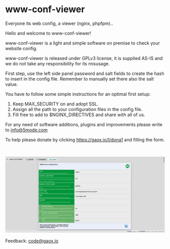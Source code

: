 # www-conf-viewer

Everyone its web config, a viewer (nginx, phpfpm)..

Hello and welcome to www-conf-viewer!<br>
	   
www-conf-viewer is a light and simple software on premise to check your website config.<br>
	   
www-conf-viewer is released under GPLv3 license, it is supplied AS-IS and we do not take any responsibility for its misusage.<br>
	   
First step, use the left side panel password and salt fields to create the hash to insert in the config file. Remember to manually set there also the salt value.<br>
	   
You have to follow some simple instructions for an optimal first setup:<br>
<ol>
<li>Keep MAX_SECURITY on and adopt SSL.</li>  
<li>Assign all the path to your configuration files in the config file.</li>
<li>Fill free to add to $NGINX_DIRECTIVES and share with all of us.</li>
</ol>
	   
For any need of software additions, plugins and improvements please write to <a href="mailto:info@5mode.com">info@5mode.com</a>  

To help please donate by clicking <a href="https://gaox.io/l/dona1">https://gaox.io/l/dona1</a> and filling the form.  

<br>

![www-conf-viewer in action #1](/CONFVW_res/Screenshot1.jpg)<br>
     
Feedback: <a href="mailto:code@gaox.io">code@gaox.io</a>
	   
